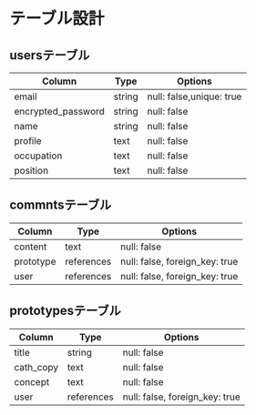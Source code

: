 # テーブル設計

## usersテーブル

| Column             | Type   | Options                  |
| ------------------ | ------ | -------------------------|
| email              | string | null: false,unique: true |
| encrypted_password | string | null: false              |
| name               | string | null: false              |
| profile            | text   | null: false              |
| occupation         | text   | null: false              |
| position           | text   | null: false              |

## commntsテーブル

| Column     | Type       | Options                        |
| ---------- | ---------- | ------------------------------ |
| content    | text       | null: false                    |
| prototype  | references | null: false, foreign_key: true |
| user       | references | null: false, foreign_key: true |

## prototypesテーブル
| Column     | Type       | Options                        |
| ---------- | ---------- | ------------------------------ |
| title      | string     | null: false                    |
| cath_copy  | text       | null: false                    |
| concept    | text       | null: false                    |
| user       | references | null: false, foreign_key: true |